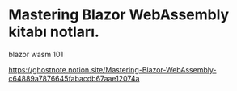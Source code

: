 # Mastering Blazor WebAssembly kitabı notları.

blazor wasm 101

https://ghostnote.notion.site/Mastering-Blazor-WebAssembly-c64889a7876645fabacdb67aae12074a

